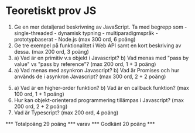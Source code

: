 # Teoretiskt prov JS

1. Ge en mer detaljerad beskrivning av JavaScript. Ta med begrepp som - single-threaded - dynamisk typning - multiparadigmspråk - prototypbaserat - Node.js (max 300 ord, 6 poäng)
2. Ge tre exempel på funktionalitet i Web API samt en kort beskriving av dessa. (max 200 ord, 3 poäng)
3. a) Vad är en primitiv v.s objekt i Javascript? 
   b) Vad menas med "pass by value" vs "pass by reference"? (max 200 ord, 1 + 3 poäng)
4. a) Vad menas med  asynkron Javascript? 
   b) Vad är Promises och hur används de i asynkron Javascript? (max 300 ord, 2 + 2 poäng)
5) a) Vad är en higher-order funktion?
   b) Vad är en callback funktion?  (max 100 ord, 1 + 1 poäng)
6) Hur kan objekt-orienterad programmering tillämpas i Javascript? (max 200 ord, 2 + 2 poäng)
7) Vad är Typescript? (max 200 ord, 4 poäng)



*** Totalpoäng 29 poäng *** varav *** Godkänt 20 poäng ***




